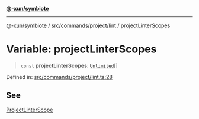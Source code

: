 [**@-xun/symbiote**](../../../../../README.md)

***

[@-xun/symbiote](../../../../../README.md) / [src/commands/project/lint](../README.md) / projectLinterScopes

# Variable: projectLinterScopes

> `const` **projectLinterScopes**: [`Unlimited`](../../../../configure/enumerations/UnlimitedGlobalScope.md#unlimited)[]

Defined in: [src/commands/project/lint.ts:28](https://github.com/Xunnamius/symbiote/blob/28acb7961df65f3e39ec6b549117698f529b083c/src/commands/project/lint.ts#L28)

## See

[ProjectLinterScope](../../../../configure/enumerations/UnlimitedGlobalScope.md)

